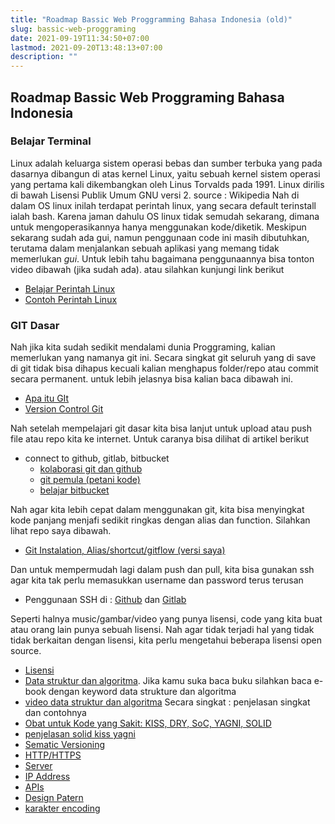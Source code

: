 ```yaml
---
title: "Roadmap Bassic Web Proggramming Bahasa Indonesia (old)"
slug: bassic-web-proggraming
date: 2021-09-19T11:34:50+07:00
lastmod: 2021-09-20T13:48:13+07:00
description: ""
---
```

## Roadmap Bassic Web Proggraming Bahasa Indonesia


### Belajar Terminal
Linux adalah keluarga sistem operasi bebas dan sumber terbuka yang pada dasarnya dibangun di atas kernel Linux, yaitu sebuah kernel sistem operasi yang pertama kali dikembangkan oleh Linus Torvalds pada 1991. Linux dirilis di bawah Lisensi Publik Umum GNU versi 2. source : Wikipedia
Nah di dalam OS linux inilah terdapat perintah linux, yang secara default terinstall ialah bash. Karena jaman dahulu OS linux tidak semudah sekarang, dimana untuk mengoperasikannya hanya menggunakan kode/diketik.
Meskipun sekarang sudah ada gui, namun penggunaan code ini masih dibutuhkan, terutama dalam menjalankan sebuah aplikasi yang memang tidak memerlukan *gui*. Untuk  lebih tahu bagaimana penggunaannya bisa tonton video dibawah (jika sudah ada). atau silahkan kunjungi link berikut
- [Belajar Perintah Linux](https://www.belajarlinux.org/belajar-perintah-linux/)
- [Contoh Perintah Linux](https://docs.cs.cf.ac.uk/notes/linux-shell-commands/)

### GIT Dasar
Nah jika kita sudah sedikit mendalami dunia Proggraming, kalian memerlukan yang namanya git ini. Secara singkat git seluruh yang di save di git tidak bisa dihapus kecuali kalian menghapus folder/repo atau commit secara permanent.
untuk lebih jelasnya bisa kalian baca dibawah ini.
- [Apa itu GIt](https://glints.com/id/lowongan/apa-itu-git-adalah/)
- [Version Control Git](https://git-scm.com/book/id/v2/Memulai-Tentang-Version-Control)

Nah setelah mempelajari git dasar kita bisa lanjut untuk upload atau push file atau repo kita ke internet. Untuk caranya bisa dilihat di artikel berikut
- connect to github, gitlab, bitbucket 
    * [kolaborasi git dan github](https://www.google.com/url?sa=t&source=web&rct=j&url=https://medium.com/%40bayupaoh/kolaburasi-code-dengan-git-dan-github-1-79e19e553f85&ved=2ahUKEwiE65HK-NfxAhXLXCsKHcnPDScQFjAAegQIAxAC&usg=AOvVaw3M3fmh1Jf7o0zETAfP78B6)
    * [git pemula (petani kode)](https://www.petanikode.com/tutorial/git/)
    * [belajar bitbucket](https://www.codepolitan.com/belajar-menggunakan-bitbucket-57c67d1e37524-17340)

Nah agar kita lebih cepat dalam menggunakan git, kita bisa menyingkat kode panjang menjafi sedikit ringkas dengan alias dan function. Silahkan lihat repo saya dibawah.
- [Git Instalation, Alias/shortcut/gitflow (versi saya)](https://github.com/alifprihantoro/config/blob/master/bash/help/git/README.md)

Dan untuk mempermudah lagi dalam push dan pull, kita bisa gunakan ssh agar kita tak perlu memasukkan username dan password terus terusan
- Penggunaan SSH di : [Github](https://www.petanikode.com/github-ssh/) dan [Gitlab](https://www.petanikode.com/gitlab-ssh/)

Seperti halnya music/gambar/video yang punya lisensi, code yang kita buat atau orang lain punya sebuah lisensi. Nah agar tidak terjadi hal yang tidak tidak berkaitan dengan lisensi, kita perlu mengetahui beberapa lisensi open source.
- [Lisensi](https://id.quora.com/Apa-saja-jenis-lisensi-pada-repositori-GitHub-dan-apa-perbedaan-masing-masing-lisensi)
- [Data struktur dan algoritma](https://medium.com/@mfirmanakbar/struktur-data-algoritma-550d0a805856). Jika kamu suka baca buku silahkan baca e-book dengan keyword data strukture dan algoritma
- [video data struktur dan algoritma](https://youtu.be/tI5U_GWZeCw)
Secara singkat :
penjelasan singkat dan contohnya
- [Obat untuk Kode yang Sakit: KISS, DRY, SoC, YAGNI, SOLID]( https://link.medium.com/zNl7V60vpmb)
- [penjelasan solid kiss yagni](https://ichi.pro/id/kiss-solid-yagni-dan-akronim-menyenangkan-lainnya-199913670640437)
- [Sematic Versioning](https://azishapidin.com/blog/mengenal-semantic-versioning/#:~:text=Jadi%20apa%20itu%20Semantic%20Version,satu%20versi%20dengan%20versi%20lainnya.)
- [HTTP/HTTPS](https://www.dicoding.com/blog/perbedaan-http-dan-https/)
- [Server](https://www.dicoding.com/blog/apa-itu-server/)
- [IP Address](https://www.smkyadikabalam.sch.id/read/6/belajar-dan-mengenal-ip-address-subnetting-dan-vlsm#:~:text=IP%20Address%20adalah%20alamat%20yang,mulai%20dari%200%20sampai%20255.)
- [APIs](https://www.google.com/amp/s/www.niagahoster.co.id/blog/api-adalah/)
- [Design Patern](https://www.logique.co.id/blog/2021/02/04/software-design-pattern/)
- [karakter encoding](https://jagowebdev.com/character-set-dan-character-encoding/)
